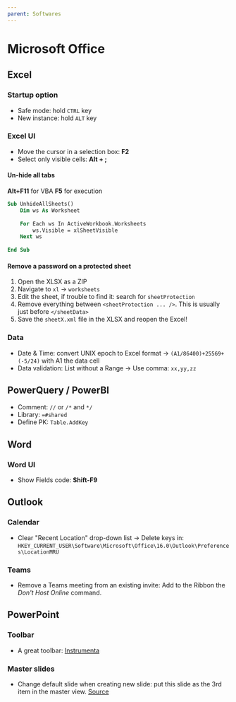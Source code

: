 ```yaml
---
parent: Softwares
---
```


# Microsoft Office

## Excel

### Startup option

* Safe mode: hold `CTRL` key
* New instance: hold `ALT` key

### Excel UI

* Move the cursor in a selection box: **F2**
* Select only visible cells: **Alt + ;**

#### Un-hide all tabs

**Alt+F11** for VBA
**F5** for execution

```vb
Sub UnhideAllSheets()
    Dim ws As Worksheet
 
    For Each ws In ActiveWorkbook.Worksheets
        ws.Visible = xlSheetVisible
    Next ws
 
End Sub
```

#### Remove a password on a protected sheet

1. Open the XLSX as a ZIP
1. Navigate to `xl` → `worksheets`
1. Edit the sheet, if trouble to find it: search for `sheetProtection`
1. Remove everything between `<sheetProtection ... />`. This is usually just before `</sheetData>`
1. Save the `sheetX.xml` file in the XLSX and reopen the Excel!

### Data

* Date & Time: convert UNIX epoch to Excel format → `(A1/86400)+25569+(-5/24)` with A1 the data cell
* Data validation: List without a Range → Use comma: `xx,yy,zz`

## PowerQuery / PowerBI

* Comment: `//` or `/*` and `*/`
* Library: `=#shared`
* Define PK: `Table.AddKey`

## Word

### Word UI

* Show Fields code: **Shift-F9**

## Outlook

### Calendar

* Clear "Recent Location" drop-down list → Delete keys in: `HKEY_CURRENT_USER\Software\Microsoft\Office\16.0\Outlook\Preferences\LocationMRU`

### Teams

* Remove a Teams meeting from an existing invite: Add to the Ribbon the *Don't Host Online* command.

## PowerPoint

### Toolbar

* A great toolbar: [Instrumenta](https://github.com/iappyx/Instrumenta)

### Master slides

* Change default slide when creating new slide: put this slide as the 3rd item in the master view. [Source](https://superuser.com/questions/548038/change-default-slide-layout-in-powerpoint#637148)
